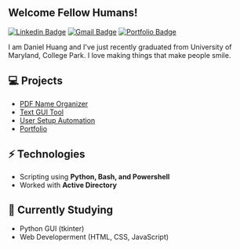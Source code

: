 ## Welcome Fellow Humans!

[![Linkedin Badge](https://img.shields.io/badge/daniel--huang426-blue?style=flat&logo=linkedin&link=https://www.linkedin.com/in/daniel-huang426)](https://www.linkedin.com/in/daniel-huang426/) 
[![Gmail Badge](https://img.shields.io/badge/danielhuang99@gmail.com-red?style=flat&logo=gmail&logoColor=white&link=mailto:danielhuang99@gmail.com)](mailto:danielhuang99@gmail.com)
[![Portfolio Badge](https://img.shields.io/badge/danielhuang99.com-yellow?style=flat&logo=address&logoColor=white&link=danielhuang99.com)](danielhuang99.com)

I am Daniel Huang and I've just recently graduated from University of Maryland, College Park. I love making things that make people smile.

## 💻 Projects
* [PDF Name Organizer](https://github.com/dhuang99/PDF-Name-Organizer)
* [Text GUI Tool](https://github.com/dhuang99/Text-GUI-Tool)
* [User Setup Automation](https://github.com/dhuang99/User-Setup-Automation)
* [Portfolio](https://github.com/dhuang99/Portfolio)

## ⚡ Technologies 
* Scripting using **Python, Bash, and Powershell**
* Worked with **Active Directory**

## 🌱 Currently Studying
* Python GUI (tkinter)
* Web Developerment (HTML, CSS, JavaScript)

